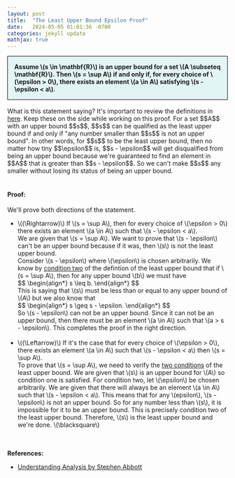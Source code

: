 ```yaml
---
layout: post
title:  "The Least Upper Bound Epsilon Proof"
date:   2024-05-05 01:01:36 -0700
categories: jekyll update
mathjax: true
---
```

<div style="background-color: #E3F4F4; padding: 15px 15px 15px 15px; border:1px solid black;">
  <b>Assume \(s \in \mathbf{R}\) is an upper bound for a set \(A \subseteq \mathbf{R}\). Then \(s = \sup A\) if and only if, for every choice of \(\epsilon > 0\), there exists an element \(a \in A\) satisfying \(s - \epsilon < a\).</b>
</div>
<br>
What is this statement saying? It's important to review the definitions in <a href="https://strncat.github.io/jekyll/update/2024/05/03/analysis-set-bounded.html">here</a>. Keep these on the side while working on this proof. For a set $$A$$ with an upper bound $$s$$, $$s$$ can be qualified as the least upper bound if and only if "any number smaller than $$s$$ is not an upper bound". In other words, for $$s$$ to be the least upper bound, then no matter how tiny $$\epsilon$$ is, $$s - \epsilon$$ will get disqualified from being an upper bound because we're guaranteed to find an element in $$A$$ that is greater than $$s - \epsilon$$. So we can't make $$s$$ any smaller without losing its status of being an upper bound.
<br>
<br>
<h4><b>Proof:</b></h4>
We'll prove both directions of the statement.
<ul>
	<li>\((\Rightarrow)\) If \(s = \sup A\), then for every choice of \(\epsilon > 0\) there exists an element \(a \in A\) such that \(s - \epsilon < a\). </li>
We are given that \(s = \sup A\). We want to prove that \(s - \epsilon\) can't be an upper bound because if it was, then \(s\) is not the least upper bound.<br>
Consider \(s - \epsilon\) where \(\epsilon\) is chosen arbitrarily. We know by <a href="https://strncat.github.io/jekyll/update/2024/05/03/analysis-set-bounded.html">condition two</a> of the defintion of the least upper bound that if \(s = \sup A\), then for any upper bound \(b\) we must have 
<div>
$$
\begin{align*}
s \leq b.
\end{align*}
$$
</div>
This is saying that \(s\) must be less than or equal to any upper bound of \(A\) but we also know that 
<div>
$$
\begin{align*}
s \geq s - \epsilon.
\end{align*}
$$
</div>
So \(s - \epsilon\) can not be an upper bound. Since it can not be an upper bound, then there must be an element \(a \in A\) such that \(a > s - \epsilon\). This completes the proof in the right direction.
<br>
<br>
	<li>\((\Leftarrow)\) If it's the case that for every choice of \(\epsilon > 0\), there exists an element \(a \in A\) such that \(s - \epsilon < a\) then \(s = \sup A\).</li>
To prove that \(s = \sup A\), we need to verify the <a href="https://strncat.github.io/jekyll/update/2024/05/03/analysis-set-bounded.html">two conditions</a> of the least upper bound. We are given that \(s\) is an upper bound for \(A\) so condition one is satisfied. For condition two, let \(\epsilon\) be chosen arbitrarily. We are given that there will always be an element \(a \in A\) such that \(s - \epsilon < a\). This means that for any \(epsilon\), \(s - \epsilon\) is not an upper bound. So for any number less than \(s\), it is impossible for it to be an upper bound. This is precisely condition two  of the least upper bound. Therefore, \(s\) is the least upper bound and we're done. \(\blacksquare\)
</ul>
<br>
<br>
<!------------------------------------------------------------------------------------>
<b>References:</b>
<ul>
<li><a href="https://www.amazon.com/Understanding-Analysis-Undergraduate-Texts-Mathematics/dp/1493927116">Understanding Analysis by Stephen Abbott</a></li>
</ul>